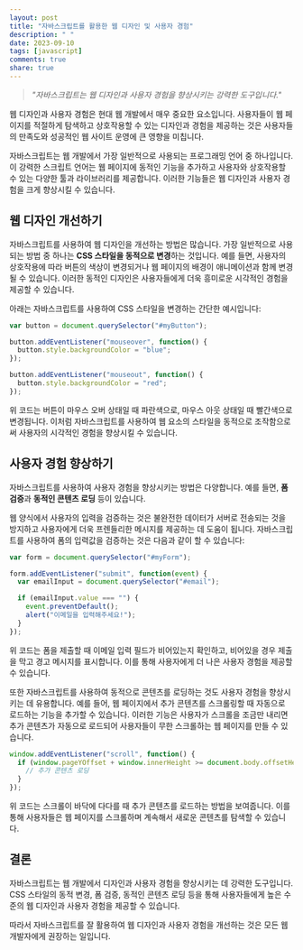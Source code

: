 ```yaml
---
layout: post
title: "자바스크립트를 활용한 웹 디자인 및 사용자 경험"
description: " "
date: 2023-09-10
tags: [javascript]
comments: true
share: true
---
```


> _"자바스크립트는 웹 디자인과 사용자 경험을 향상시키는 강력한 도구입니다."_


웹 디자인과 사용자 경험은 현대 웹 개발에서 매우 중요한 요소입니다. 사용자들이 웹 페이지를 적절하게 탐색하고 상호작용할 수 있는 디자인과 경험을 제공하는 것은 사용자들의 만족도와 성공적인 웹 사이트 운영에 큰 영향을 미칩니다. 

자바스크립트는 웹 개발에서 가장 일반적으로 사용되는 프로그래밍 언어 중 하나입니다. 이 강력한 스크립트 언어는 웹 페이지에 동적인 기능을 추가하고 사용자와 상호작용할 수 있는 다양한 툴과 라이브러리를 제공합니다. 이러한 기능들은 웹 디자인과 사용자 경험을 크게 향상시킬 수 있습니다.

## 웹 디자인 개선하기

자바스크립트를 사용하여 웹 디자인을 개선하는 방법은 많습니다. 가장 일반적으로 사용되는 방법 중 하나는 **CSS 스타일을 동적으로 변경**하는 것입니다. 예를 들면, 사용자의 상호작용에 따라 버튼의 색상이 변경되거나 웹 페이지의 배경이 애니메이션과 함께 변경될 수 있습니다. 이러한 동적인 디자인은 사용자들에게 더욱 흥미로운 시각적인 경험을 제공할 수 있습니다.

아래는 자바스크립트를 사용하여 CSS 스타일을 변경하는 간단한 예시입니다:

```javascript
var button = document.querySelector("#myButton");

button.addEventListener("mouseover", function() {
  button.style.backgroundColor = "blue";
});

button.addEventListener("mouseout", function() {
  button.style.backgroundColor = "red";
});
```

위 코드는 버튼이 마우스 오버 상태일 때 파란색으로, 마우스 아웃 상태일 때 빨간색으로 변경됩니다. 이처럼 자바스크립트를 사용하여 웹 요소의 스타일을 동적으로 조작함으로써 사용자의 시각적인 경험을 향상시킬 수 있습니다.

## 사용자 경험 향상하기

자바스크립트를 사용하여 사용자 경험을 향상시키는 방법은 다양합니다. 예를 들면, **폼 검증**과 **동적인 콘텐츠 로딩** 등이 있습니다. 

웹 양식에서 사용자의 입력을 검증하는 것은 불완전한 데이터가 서버로 전송되는 것을 방지하고 사용자에게 더욱 프렌들리한 메시지를 제공하는 데 도움이 됩니다. 자바스크립트를 사용하여 폼의 입력값을 검증하는 것은 다음과 같이 할 수 있습니다:

```javascript
var form = document.querySelector("#myForm");

form.addEventListener("submit", function(event) {
  var emailInput = document.querySelector("#email");

  if (emailInput.value === "") {
    event.preventDefault();
    alert("이메일을 입력해주세요!");
  }
});
```

위 코드는 폼을 제출할 때 이메일 입력 필드가 비어있는지 확인하고, 비어있을 경우 제출을 막고 경고 메시지를 표시합니다. 이를 통해 사용자에게 더 나은 사용자 경험을 제공할 수 있습니다.

또한 자바스크립트를 사용하여 동적으로 콘텐츠를 로딩하는 것도 사용자 경험을 향상시키는 데 유용합니다. 예를 들어, 웹 페이지에서 추가 콘텐츠를 스크롤링할 때 자동으로 로드하는 기능을 추가할 수 있습니다. 이러한 기능은 사용자가 스크롤을 조금만 내리면 추가 콘텐츠가 자동으로 로드되어 사용자들이 무한 스크롤하는 웹 페이지를 만들 수 있습니다. 

```javascript
window.addEventListener("scroll", function() {
  if (window.pageYOffset + window.innerHeight >= document.body.offsetHeight) {
    // 추가 콘텐츠 로딩
  }
});
```

위 코드는 스크롤이 바닥에 다다를 때 추가 콘텐츠를 로드하는 방법을 보여줍니다. 이를 통해 사용자들은 웹 페이지를 스크롤하며 계속해서 새로운 콘텐츠를 탐색할 수 있습니다.

## 결론

자바스크립트는 웹 개발에서 디자인과 사용자 경험을 향상시키는 데 강력한 도구입니다. CSS 스타일의 동적 변경, 폼 검증, 동적인 콘텐츠 로딩 등을 통해 사용자들에게 높은 수준의 웹 디자인과 사용자 경험을 제공할 수 있습니다. 

따라서 자바스크립트를 잘 활용하여 웹 디자인과 사용자 경험을 개선하는 것은 모든 웹 개발자에게 권장하는 일입니다.